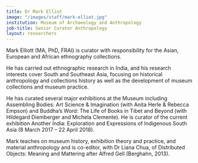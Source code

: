 ```yaml
---
title: Dr Mark Elliot
image: "/images/staff/mark-elliot.jpg"
institution: Museum of Archaeology and Anthropology
job-title: Senior Curator Anthropology
layout: researchers
---
```

Mark Elliott (MA, PhD, FRAI) is curator with responsibility for the Asian, European and African ethnography collections.

He has carried out ethnographic research in India, and his research interests cover South and Southeast Asia, focusing on historical anthropology and collections history as well as the development of museum collections and museum practice.

He has curated several major exhibitions at the Museum including Assembling Bodies: Art Science & Imagination (with Anita Herle & Rebecca Empson) and Buddha’s Word: The Life of Books in Tibet and Beyond (with Hildegard Diemberger and Michela Clemente). He is curator of the current exhibition Another India: Exploration and Expressions of Indigenous South Asia (8 March 2017 – 22 April 2018).

Mark teaches on museum history, exhibition theory and practice, and material anthropology and is co-editor, with Dr Liana Chua, of Distributed Objects: Meaning and Mattering after Alfred Gell (Berghahn, 2013).

